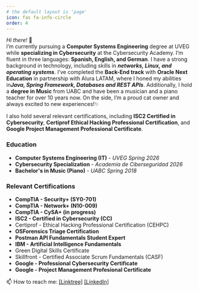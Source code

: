 ```yaml
---
# the default layout is 'page'
icon: fas fa-info-circle
order: 4
---
```


*Hi there!* 👋 <br>
I’m currently pursuing a **Computer Systems Engineering** degree at UVEG while **specializing in Cybersecurity** at the Cybersecurity Academy. I’m fluent in three languages: **Spanish, English, and German**. I have a strong background in technology, including skills in <em>**networks, Linux, and operating systems**</em>. I’ve completed the **Back-End track** with **Oracle Next Education** in partnership with Alura LATAM, where I honed my abilities in<em>**Java, Spring Framework, Databases and REST APIs**</em>. Additionally, I hold a **degree in Music** from UABC and have been a musician and a piano teacher for over 10 years now. On the side, I’m a proud cat owner and always excited to new experiences!✨

I also hold several relevant certifications, including **ISC2 Certified in Cybersecurity**, **Certiprof Ethical Hacking Professional Certification**, and **Google Project Management Professional Certificate**. 
<br>

### **Education**

- **Computer Systems Engineering (IT)** - *UVEG Spring 2026* 
- **Cybersecurity Specialization** - *Academia de Ciberseguridad 2026*
- **Bachelor's in Music (Piano)** - *UABC Spring 2018*


### **Relevant Certifications**

- <b>CompTIA - Security+ (SY0-701)</b>
- <b>CompTIA - Network+ (N10-009)</b>
- <b>CompTIA - CySA+ (in progress)</b>
- <b>ISC2 - Certified in Cybersecurity (CC)</b>
- Certiprof - Ethical Hacking Professional Certification (CEHPC)
- <b>OSForensics Triage Certification</b>
- <b>Postman API Fundamentals Student Expert</b>
- <b>IBM - Artificial Intelligence Fundamentals</b>
- Green Digital Skills Certificate
- Skillfront - Certified Associate Scrum Fundamentals (CASF)
- <b>Google - Professional Cybersecurity Certificate </b>
- <b>Google - Project Management Profesional Certificate</b>




📫 How to reach me: [[Linktree]](https://linktr.ee/celesteamador) [[LinkedIn]](https://www.linkedin.com/in/celesteamador)

